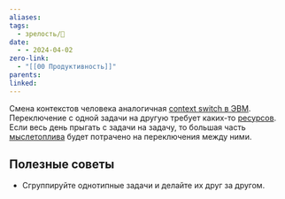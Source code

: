 ```yaml
---
aliases: 
tags:
  - зрелость/🌱
date:
  - - 2024-04-02
zero-link:
  - "[[00 Продуктивность]]"
parents: 
linked:
---
```

Смена контекстов человека аналогичная [context switch в ЭВМ](Переключение%20контекста.md). Переключение с одной задачи на другую требует каких-то [ресурсов](Ресурсы%20человека.md). Если весь день прыгать с задачи на задачу, то большая часть [мыслетоплива](Мыслетопливо.md) будет потрачено на переключения между ними.

## Полезные советы
- Сгруппируйте однотипные задачи и делайте их друг за другом.